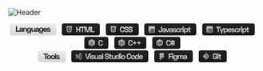 ![Header](https://cdn.discordapp.com/attachments/703834784266190848/942086937399930891/HXR.gif)
<p align="center">
<img src="./materials/languages_icon.svg" height="24"/> &nbsp;
<img src="./materials/html_icon.svg" height="24"/> &nbsp;
<img src="./materials/cssx_icon.svg" height="24"/> &nbsp;
<img src="./materials/javascript_icon.svg" height="24"/> &nbsp;
<img src="./materials/typescript_icon.svg" height="24"/> &nbsp;
<img src="./materials/c_icon.svg" height="24"/> &nbsp;
<img src="./materials/cplusplus_icon.svg" height="24"/> &nbsp;
<img src="./materials/csharp_icon.svg" height="24"/> &nbsp; <br>
<img src="./materials/tools_icon.svg" height="24"/> &nbsp;
<img src="./materials/vsc_icon.svg" height="24"/> &nbsp;
<img src="./materials/figma_icon.svg" height="24"/> &nbsp;
<img src="./materials/git_icon.svg" height="24"/> &nbsp;
</p>
